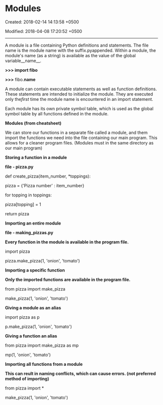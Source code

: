 # Modules

Created: 2018-02-14 14:13:58 +0500

Modified: 2018-04-08 17:20:52 +0500

---

A module is a file containing Python definitions and statements. The file name is the module name with the suffix.pyappended. Within a module, the module's name (as a string) is available as the value of the global variable__name__.



**>>> import fibo**

**>>>** fibo.__name__



A module can contain executable statements as well as function definitions. These statements are intended to initialize the module. They are executed only the*first* time the module name is encountered in an import statement.



Each module has its own private symbol table, which is used as the global symbol table by all functions defined in the module.



**Modules (from cheatsheet)**

We can store our functions in a separate file called a module, and them import the functions we need into the file containing our main program. This allows for a cleaner program files. (Modules must in the same directory as our main program)



**Storing a function in a module**

**file - pizza.py**

def create_pizza(item_number, *toppings):

pizza = {'Pizza number' : item_number}

for topping in toppings:

pizza[topping] = 1

return pizza



**Importing an entire module**

**file - making_pizzas.py**

**Every function in the module is available in the program file.**

import pizza

pizza.make_pizza(1, 'onion', 'tomato')



**Importing a specific function**

**Only the imported functions are available in the program file.**

from pizza import make_pizza

make_pizza(1, 'onion', 'tomato')



**Giving a module as an alias**

import pizza as p

p.make_pizza(1, 'onion', 'tomato')



**Giving a function an alias**

from pizza import make_pizza as mp

mp(1, 'onion', 'tomato')



**Importing all functions from a module**

**This can reult in naming conflicts, which can cause errors. (not preferred method of importing)**

from pizza import *

make_pizza(1, 'onion', 'tomato')
